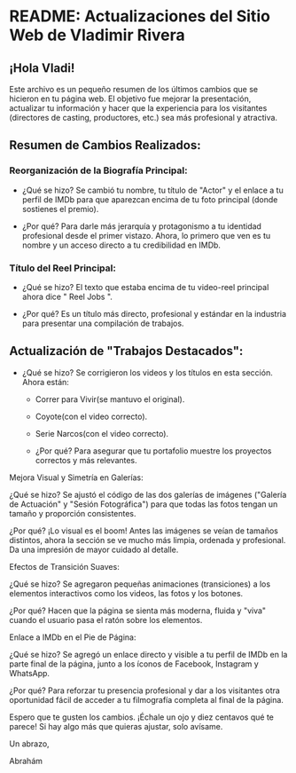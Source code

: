 # README: Actualizaciones del Sitio Web de Vladimir Rivera

## ¡Hola Vladi!

Este archivo es un pequeño resumen de los últimos cambios que se hicieron en tu página web. El objetivo fue mejorar la presentación, actualizar tu información y hacer que la experiencia para los visitantes (directores de casting, productores, etc.) sea más profesional y atractiva.

## Resumen de Cambios Realizados:
### Reorganización de la Biografía Principal:

- ¿Qué se hizo? Se cambió tu nombre, tu título de "Actor" y el enlace a tu perfil de IMDb para que aparezcan encima de tu foto principal (donde sostienes el premio).

- ¿Por qué? Para darle más jerarquía y protagonismo a tu identidad profesional desde el primer vistazo. Ahora, lo primero que ven es tu nombre y un acceso directo a tu credibilidad en IMDb.

### Título del Reel Principal:

- ¿Qué se hizo? El texto que estaba encima de tu video-reel principal ahora dice " Reel Jobs ".

- ¿Por qué? Es un título más directo, profesional y estándar en la industria para presentar una compilación de trabajos.

## Actualización de "Trabajos Destacados":

- ¿Qué se hizo? Se corrigieron los videos y los títulos en esta sección. Ahora están:

  - Correr para Vivir(se mantuvo el original).

  - Coyote(con el video correcto).

  - Serie Narcos(con el video correcto).

  - ¿Por qué? Para asegurar que tu portafolio muestre los proyectos correctos y más relevantes.

Mejora Visual y Simetría en Galerías:

¿Qué se hizo? Se ajustó el código de las dos galerías de imágenes ("Galería de Actuación" y "Sesión Fotográfica") para que todas las fotos tengan un tamaño y proporción consistentes.

¿Por qué? ¡Lo visual es el boom! Antes las imágenes se veían de tamaños distintos, ahora la sección se ve mucho más limpia, ordenada y profesional. Da una impresión de mayor cuidado al detalle.

Efectos de Transición Suaves:

¿Qué se hizo? Se agregaron pequeñas animaciones (transiciones) a los elementos interactivos como los videos, las fotos y los botones.

¿Por qué? Hacen que la página se sienta más moderna, fluida y "viva" cuando el usuario pasa el ratón sobre los elementos.

Enlace a IMDb en el Pie de Página:

¿Qué se hizo? Se agregó un enlace directo y visible a tu perfil de IMDb en la parte final de la página, junto a los íconos de Facebook, Instagram y WhatsApp.

¿Por qué? Para reforzar tu presencia profesional y dar a los visitantes otra oportunidad fácil de acceder a tu filmografía completa al final de la página.

Espero que te gusten los cambios. ¡Échale un ojo y diez centavos qué te parece! Si hay algo más que quieras ajustar, solo avísame.

Un abrazo,

Abrahám 
